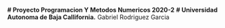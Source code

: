 **# Proyecto Programacion Y Metodos Numericos 2020-2**
**# Universidad Autonoma de Baja Callifornia.**
Gabriel Rodriguez Garcia 

